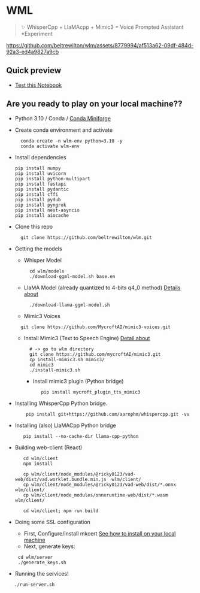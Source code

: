 # WML

> ✨ WhisperCpp + LlaMAcpp + Mimic3 = Voice Prompted Assistant *Experiment

https://github.com/beltrewilton/wlm/assets/8779994/af513a62-09df-484d-92a3-ed4a9827a9cb

## Quick preview
- [Test this Notebook](https://colab.research.google.com/drive/13mYSZzmv5Oxyh7yg95EghL7JWfqLgfZ0#scrollTo=wF7udCmWyR5u)

## Are you ready to play on your local machine??
- Python 3.10 / Conda / [Conda Miniforge](https://github.com/conda-forge/miniforge) 
- Create conda environment and activate
  ```shell
    conda create -n wlm-env python=3.10 -y
    conda activate wlm-env
  ```
- Install dependencies
  ```shell
  pip install numpy
  pip install uvicorn
  pip install python-multipart
  pip install fastapi
  pip install pydantic
  pip install cffi
  pip install pydub
  pip install pyngrok
  pip install nest-asyncio
  pip install aiocache
  ```
- Clone this repo 
  ```shell
    git clone https://github.com/beltrewilton/wlm.git
  ```
- Getting the models
  - Whisper Model 
    ```shell
      cd wlm/models
      ./download-ggml-model.sh base.en
    ```
  - LlaMA Model (already quantized to 4-bits q4_0 method) [Details about](https://github.com/ggerganov/llama.cpp)
    ```shell
      ./download-llama-ggml-model.sh
    ```
  - Mimic3 Voices 
   ```shell
     git clone https://github.com/MycroftAI/mimic3-voices.git
   ```
  - Install Mimic3 (Text to Speech Engine) [Detail about](https://mycroft-ai.gitbook.io/docs/mycroft-technologies/mimic-tts/mimic-3)
      ```shell
        # -> go to wlm directory
        git clone https://github.com/mycroftAI/mimic3.git
        cp install-mimic3.sh mimic3/
        cd mimic3
        ./install-mimic3.sh 
      ```
    - Install mimic3 plugin (Python bridge)
      ```shell
         pip install mycroft_plugin_tts_mimic3
      ```
- Installing WhisperCpp Python bridge.
  ```shell
      pip install git+https://github.com/aarnphm/whispercpp.git -vv
   ```
- Installing (also) LlaMACpp Python bridge
  ```shell
     pip install --no-cache-dir llama-cpp-python
   ```
- Building web-client (React)
  ```shell
     cd wlm/client 
     npm install
     
     cp wlm/client/node_modules/@ricky0123/vad-web/dist/vad.worklet.bundle.min.js  wlm/client/
     cp wlm/client/node_modules/@ricky0123/vad-web/dist/*.onnx  wlm/client/
     cp wlm/client/node_modules/onnxruntime-web/dist/*.wasm  wlm/client/

     cd wlm/client; npm run build
  ```

- Doing some SSL configuration
  - First, Configure/install mkcert [See how to install on your local machine](https://github.com/FiloSottile/mkcert)
  - Next, generate keys:
  ```shell
   cd wlm/server
   ./generate_keys.sh
  ```
  

- Running the services!
```shell
   ./run-server.sh
```


